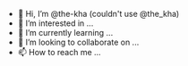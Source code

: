 - 👋 Hi, I’m @the-kha (couldn't use @the_kha)
- 👀 I’m interested in ...
- 🌱 I’m currently learning ...
- 💞️ I’m looking to collaborate on ...
- 📫 How to reach me ...

<!---
the-kha/the-kha is a ✨ special ✨ repository because its `README.md` (this file) appears on your GitHub profile.
You can click the Preview link to take a look at your changes.
--->
